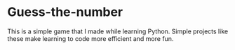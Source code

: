 # Guess-the-number
This is a simple game that I made while learning Python. Simple projects like these make learning to code more efficient and more fun.
